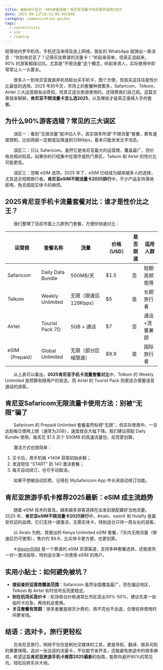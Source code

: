 ```yaml
---
title: 最新统计显示：90%游客选错！肯尼亚流量卡购买避坑指南2025
date: 2025-09-12T18:31:08.992900
category: communication-guides
tags:
  - connectivity
  - sim
  - roaming
---
```


刚落地内罗毕机场，手机还没来得及连上网络，朋友的 WhatsApp 就弹出一条消息：“你到肯尼亚了？记得买张靠谱的流量卡！”听起来简单，但真正选起来，90% 的游客都踩过坑。尤其是“不限流量”这个概念，听起来诱人，实际使用中却常常让人一头雾水。

　　很多人一到肯尼亚就直奔机场柜台买手机卡，图个方便，但其实这往往是性价比最低的选择。2025 年的今天，市场上的套餐种类繁多，Safaricom、Telkom、Airtel 三大运营商各出奇招，但真正适合旅游使用的，还得靠我们自己挑。这篇文章就来聊聊，**肯尼亚不限流量卡怎么选2025**，以及哪些才是真正值得入手的套餐。

## 为什么90%游客选错？常见的三大误区

　　误区一：看到“无限流量”就冲动入手。其实很多所谓“不限流量”套餐，都有速度限制，比如用超一定额度后降速到128Kbps，基本只能发发文字消息。

　　误区二：只认 Safaricom。虽然它是肯尼亚最大的运营商，覆盖最广，但价格也相对较高。如果你的行程集中在城市或热门景区，Telkom 和 Airtel 的性价比可能更高。

　　误区三：忽略 eSIM 选项。2025 年了，eSIM 已经成为越来越多人的选择，尤其适合短期旅行者。**肯尼亚eSIM不限流量卡2025排行**中，不少产品支持落地即用，免去插拔实体卡的麻烦。

## 2025肯尼亚手机卡流量套餐对比：谁才是性价比之王？

　　我们整理了目前市面上几款热门套餐，方便你快速对比：

| 运营商 | 套餐名称 | 流量 | 价格（USD） | 是否限速 | 适用人群 |
|--------|----------|------|--------------|------------|------------|
| Safaricom | Daily Data Bundle | 500MB/天 | $1.5 | 否 | 短期高频使用 |
| Telkom | Weekly Unlimited | 无限（限速后128Kbps） | $5 | 是 | 长期旅行者 |
| Airtel | Tourist Pack 7D | 5GB + 通话 | $7 | 否 | 通话+流量兼顾 |
| eSIM（Prepaid） | Global Unlimited | 无限（部分区域限速） | $9.9 | 是 | 国际旅行者 |

　　从上表可以看出，**2025肯尼亚手机卡流量套餐对比**中，Telkom 的 Weekly Unlimited 是预算有限用户的首选，而 Airtel 的 Tourist Pack 则更适合需要语音通话的游客。

## 肯尼亚Safaricom无限流量卡使用方法：别被“无限”骗了

　　Safaricom 的 Prepaid Unlimited 套餐虽然标榜“无限”，但实际使用中，一旦达到每日使用上限（通常为2GB），速度就会大幅下降。我们建议搭配 Daily Bundle 使用，每天花 $1.5 买个 500MB 的高速流量包，反而更划算。

　　激活方式也很简单：
1. 买卡后，用手机拨 *140# 获取初始余额；
2. 发送短信 “START” 到 140 激活套餐；
3. 每天自动续订，也可手动取消。

　　如果不想被自动扣费，记得在 MySafaricom App 中关闭自动续订功能。

## 肯尼亚旅游手机卡推荐2025最新：eSIM 成主流趋势

　　随着 eSIM 技术的普及，越来越多游客选择在出发前就配置好当地流量。2025 年，**肯尼亚eSIM不限流量卡2025排行**中，Airalo、esimX 和 Holafly 是最受欢迎的品牌。它们支持一键激活，无需实体卡，特别适合只待一周左右的游客。

　　以 Airalo 为例，其推出的 Kenya Unlimited eSIM 套餐，7天内无限流量（限速后仍可使用），售价约 $9.9，比实体卡更方便，也更划算。

　　✈[@esim1088](https://t.me/s/esim1088) 是一个靠谱的 eSIM 资源渠道，支持多种套餐选择，还能提供一对一激活指导，特别适合第一次使用 eSIM 的用户。

## 实用小贴士：如何避免被坑？

- **提前查好运营商覆盖范围**：Safaricom 虽然全国覆盖最广，但在偏远地区，Telkom 和 Airtel 有时信号反而更稳定。
- **别在机场买高价卡**：机场柜台价格通常比市区高出30%-50%，建议先拿一张临时卡应急，再找机会更换。
- **关注套餐有效期**：很多套餐是按天计费的，用不完也不会退，合理安排使用时间更省钱。

## 结语：选对卡，旅行更轻松

　　在肯尼亚旅行，网络不仅仅是刷社交媒体的工具，更是导航、翻译、联系司机的重要保障。选对一张合适的流量卡，不仅能节省开支，还能避免旅途中的很多麻烦。希望这篇**肯尼亚旅游手机卡推荐2025最新**的指南，能帮你避开90%的常见坑，轻松玩转东非大地。
